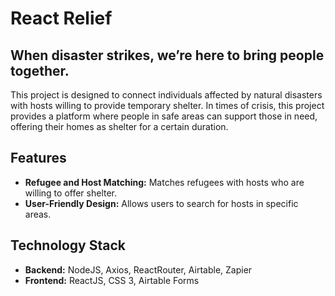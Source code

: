 # React Relief 
## When disaster strikes, we’re here to bring people together.

This project is designed to connect individuals affected by natural disasters with hosts willing to provide temporary shelter. In times of crisis, this project provides a platform where people in safe areas can support those in need, offering their homes as shelter for a certain duration.

## Features

- **Refugee and Host Matching:** Matches refugees with hosts who are willing to offer shelter.
- **User-Friendly Design:** Allows users to search for hosts in specific areas.

## Technology Stack

- **Backend:** NodeJS, Axios, ReactRouter, Airtable, Zapier
- **Frontend:** ReactJS, CSS 3, Airtable Forms
